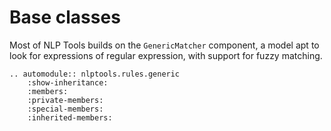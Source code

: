 # Base classes

Most of NLP Tools builds on the `GenericMatcher` component, a model apt to look for expressions of regular expression, with support for fuzzy matching.

```{eval-rst}
.. automodule:: nlptools.rules.generic
    :show-inheritance:
    :members:
    :private-members:
    :special-members:
    :inherited-members:
```
